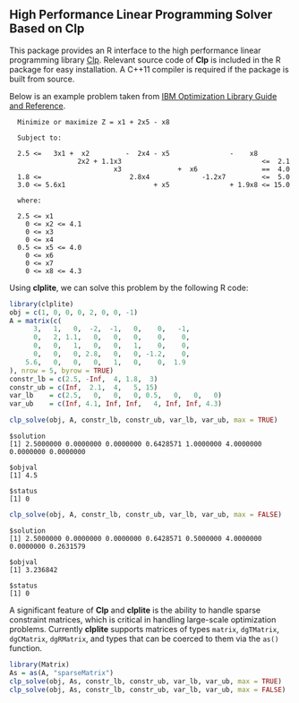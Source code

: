 ## High Performance Linear Programming Solver Based on Clp

This package provides an R interface to the high performance linear
programming library [Clp](https://projects.coin-or.org/Clp). Relevant
source code of **Clp** is included in the R package for easy installation.
A C++11 compiler is required if the package is built from source.

Below is an example problem taken from
[IBM Optimization Library Guide and Reference](https://www.cenapad.unicamp.br/parque/manuais/OSL/oslweb/features/feat24DT.htm).

```
  Minimize or maximize Z = x1 + 2x5 - x8

  Subject to:

  2.5 <=   3x1 +  x2         -  2x4 - x5               -    x8
                 2x2 + 1.1x3                                   <=  2.1
                          x3              +  x6                ==  4.0
  1.8 <=                      2.8x4             -1.2x7         <=  5.0
  3.0 <= 5.6x1                      + x5               + 1.9x8 <= 15.0

  where:

  2.5 <= x1
    0 <= x2 <= 4.1
    0 <= x3
    0 <= x4
  0.5 <= x5 <= 4.0
    0 <= x6
    0 <= x7
    0 <= x8 <= 4.3
```

Using **clplite**, we can solve this problem by the following R code:

```r
library(clplite)
obj = c(1, 0, 0, 0, 2, 0, 0, -1)
A = matrix(c(
      3,   1,   0,  -2,  -1,   0,    0,   -1,
      0,   2, 1.1,   0,   0,   0,    0,    0,
      0,   0,   1,   0,   0,   1,    0,    0,
      0,   0,   0, 2.8,   0,   0, -1.2,    0,
    5.6,   0,   0,   0,   1,   0,    0,  1.9
), nrow = 5, byrow = TRUE)
constr_lb = c(2.5, -Inf,  4, 1.8,  3)
constr_ub = c(Inf,  2.1,  4,   5, 15)
var_lb    = c(2.5,   0,   0,   0, 0.5,   0,   0,   0)
var_ub    = c(Inf, 4.1, Inf, Inf,   4, Inf, Inf, 4.3)

clp_solve(obj, A, constr_lb, constr_ub, var_lb, var_ub, max = TRUE)
```

```
$solution
[1] 2.5000000 0.0000000 0.0000000 0.6428571 1.0000000 4.0000000 0.0000000 0.0000000

$objval
[1] 4.5

$status
[1] 0
```

```r
clp_solve(obj, A, constr_lb, constr_ub, var_lb, var_ub, max = FALSE)
```

```
$solution
[1] 2.5000000 0.0000000 0.0000000 0.6428571 0.5000000 4.0000000 0.0000000 0.2631579

$objval
[1] 3.236842

$status
[1] 0
```

A significant feature of **Clp** and **clplite** is the ability to handle
sparse constraint matrices, which is critical in handling large-scale
optimization problems. Currently **clplite** supports matrices of types
`matrix`, `dgTMatrix`, `dgCMatrix`, `dgRMatrix`, and types that can be
coerced to them via the `as()` function.

```r
library(Matrix)
As = as(A, "sparseMatrix")
clp_solve(obj, As, constr_lb, constr_ub, var_lb, var_ub, max = TRUE)
clp_solve(obj, As, constr_lb, constr_ub, var_lb, var_ub, max = FALSE)
```
